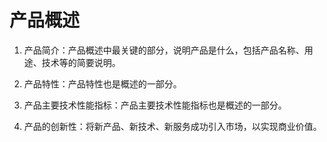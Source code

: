 # 产品概述

1. 产品简介：产品概述中最关键的部分，说明产品是什么，包括产品名称、用途、技术等的简要说明。

2. 产品特性：产品特性也是概述的一部分。

3. 产品主要技术性能指标：产品主要技术性能指标也是概述的一部分。

4. 产品的创新性：将新产品、新技术、新服务成功引入市场，以实现商业价值。
